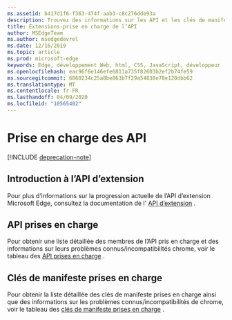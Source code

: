 ```yaml
---
ms.assetid: b417d1f6-f363-474f-aab3-c8c276dde93a
description: Trouvez des informations sur les API et les clés de manifeste actuelles et futures pour les extensions Microsoft Edge.
title: Extensions-prise en charge de l’API
author: MSEdgeTeam
ms.author: msedgedevrel
ms.date: 12/16/2019
ms.topic: article
ms.prod: microsoft-edge
keywords: Edge, développement Web, html, CSS, JavaScript, développeur
ms.openlocfilehash: eac96f6e146efe6811a735f82603b2ef2b74fe59
ms.sourcegitcommit: 6860234c25a8be863b7f29a54838e78e120dbb62
ms.translationtype: MT
ms.contentlocale: fr-FR
ms.lasthandoff: 04/09/2020
ms.locfileid: "10565402"
---
```

# Prise en charge des API  

[!INCLUDE [deprecation-note](includes/deprecation-note.md)]  

## Introduction à l’API d’extension
Pour plus d’informations sur la progression actuelle de l’API d’extension Microsoft Edge, consultez la documentation de l' [API d’extension](./api-support/extension-API-roadmap.md) .

## API prises en charge
Pour obtenir une liste détaillée des membres de l’API pris en charge et des informations sur leurs problèmes connus/incompatibilités chrome, voir le tableau des [API prises en charge](./api-support/supported-APIs.md) .

## Clés de manifeste prises en charge
Pour obtenir la liste détaillée des clés de manifeste prises en charge ainsi que des informations sur les problèmes connus/incompatibilités de chrome, voir le tableau des [clés de manifeste prises en charge](./api-support/supported-manifest-keys.md) .

